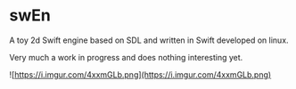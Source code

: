 # swEn

A toy 2d Swift engine based on SDL and written in Swift developed on linux.

Very much a work in progress and does nothing interesting yet. 

![https://i.imgur.com/4xxmGLb.png](https://i.imgur.com/4xxmGLb.png)
